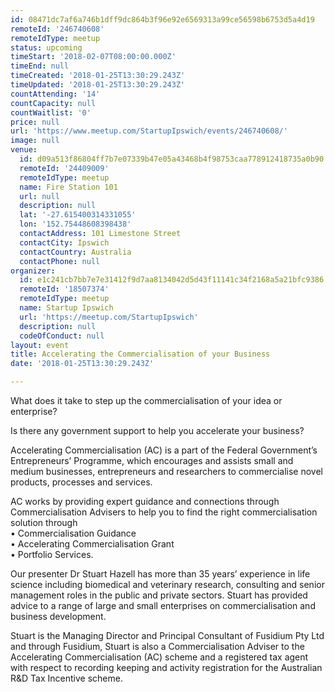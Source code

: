 ```yaml
---
id: 08471dc7af6a746b1dff9dc864b3f96e92e6569313a99ce56598b6753d5a4d19
remoteId: '246740608'
remoteIdType: meetup
status: upcoming
timeStart: '2018-02-07T08:00:00.000Z'
timeEnd: null
timeCreated: '2018-01-25T13:30:29.243Z'
timeUpdated: '2018-01-25T13:30:29.243Z'
countAttending: '14'
countCapacity: null
countWaitlist: '0'
price: null
url: 'https://www.meetup.com/StartupIpswich/events/246740608/'
image: null
venue:
  id: d09a513f86804ff7b7e07339b47e05a43468b4f98753caa778912418735a0b90
  remoteId: '24409009'
  remoteIdType: meetup
  name: Fire Station 101
  url: null
  description: null
  lat: '-27.615400314331055'
  lon: '152.75448608398438'
  contactAddress: 101 Limestone Street
  contactCity: Ipswich
  contactCountry: Australia
  contactPhone: null
organizer:
  id: e1c241cb7bb7e7e31412f9d7aa8134042d5d43f11141c34f2168a5a21bfc9386
  remoteId: '18507374'
  remoteIdType: meetup
  name: Startup Ipswich
  url: 'https://meetup.com/StartupIpswich'
  description: null
  codeOfConduct: null
layout: event
title: Accelerating the Commercialisation of your Business
date: '2018-01-25T13:30:29.243Z'

---
```

<p>What does it take to step up the commercialisation of your idea or enterprise?</p> <p>Is there any government support to help you accelerate your business?</p> <p>Accelerating Commercialisation (AC) is a part of the Federal Government’s Entrepreneurs’ Programme, which encourages and assists small and medium businesses, entrepreneurs and researchers to commercialise novel products, processes and services.</p> <p>AC works by providing expert guidance and connections through Commercialisation Advisers to help you to find the right commercialisation solution through<br/>• Commercialisation Guidance<br/>• Accelerating Commercialisation Grant<br/>• Portfolio Services.</p> <p>Our presenter Dr Stuart Hazell has more than 35 years’ experience in life science including biomedical and veterinary research, consulting and senior management roles in the public and private sectors. Stuart has provided advice to a range of large and small enterprises on commercialisation and business development.</p> <p>Stuart is the Managing Director and Principal Consultant of Fusidium Pty Ltd and through Fusidium, Stuart is also a Commercialisation Adviser to the Accelerating Commercialisation (AC) scheme and a registered tax agent with respect to recording keeping and activity registration for the Australian R&amp;D Tax Incentive scheme.</p>
